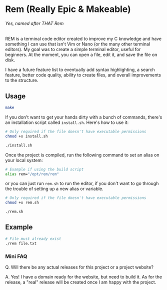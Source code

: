 # Rem (Really Epic & Makeable) 
###### *Yes, named after THAT Rem*

REM is a terminal code editor created to improve my C knowledge and have something I can use that isn't Vim or Nano (or the many other terminal editors). My goal was to create a simple terminal editor, useful for beginners. At the moment, you can open a file, edit it, and save the file on disk.

I have a future feature list to eventually add syntax highlighting, a search feature, better code quality, ability to create files, and overall improvements to the structure.

## Usage
```bash
make
```

If you don't want to get your hands dirty with a bunch of commands, there's an installation script called `install.sh`. Here's how to use it:
```bash
# Only required if the file doesn't have executable permissions
chmod +x install.sh

./install.sh
```

Once the project is compiled, run the following command to set an alias on your local system:
```bash
# Example if using the build script
alias rem="/opt/rem/rem"
```
or you can just run `rem.sh` to run the editor, if you don't want to go through the trouble of setting up a new alias or variable.

```bash
# Only required if the file doesn't have executable permissions
chmod +x rem.sh

./rem.sh
```

## Example
```bash
# File must already exist
./rem file.txt
```

### Mini FAQ
Q. Will there be any actual releases for this project or a project website?

A. Yes! I have a domain ready for the website, but need to build it. As for the release, a "real" release will be created once I am happy with the project.